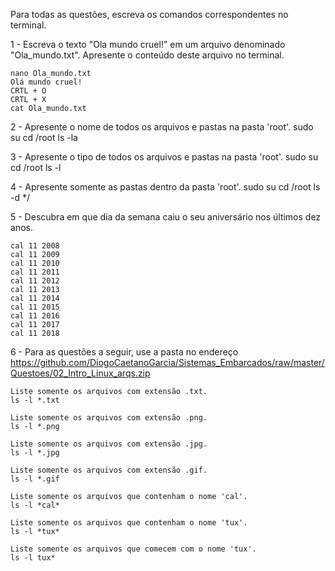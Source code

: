 

Para todas as questões, escreva os comandos correspondentes no terminal.

1 - Escreva o texto "Ola mundo cruel!" em um arquivo denominado "Ola_mundo.txt". Apresente o conteúdo deste arquivo no terminal.
  
  
    nano Ola_mundo.txt
    Olá mundo cruel! 
    CRTL + O
    CRTL + X
    cat Ola_mundo.txt

2 - Apresente o nome de todos os arquivos e pastas na pasta 'root'.
    sudo su
    cd /root
    ls -la

3 - Apresente o tipo de todos os arquivos e pastas na pasta 'root'.
    sudo su
    cd /root
    ls -l

4 - Apresente somente as pastas dentro da pasta 'root'.
     sudo su
    cd /root
    ls -d */

5 - Descubra em que dia da semana caiu o seu aniversário nos últimos dez anos.

    cal 11 2008
    cal 11 2009
    cal 11 2010
    cal 11 2011
    cal 11 2012
    cal 11 2013
    cal 11 2014
    cal 11 2015
    cal 11 2016
    cal 11 2017
    cal 11 2018
       
6 - Para as questões a seguir, use a pasta no endereço https://github.com/DiogoCaetanoGarcia/Sistemas_Embarcados/raw/master/Questoes/02_Intro_Linux_arqs.zip

    Liste somente os arquivos com extensão .txt.
    ls -l *.txt
    
    Liste somente os arquivos com extensão .png.
    ls -l *.png

    Liste somente os arquivos com extensão .jpg.
    ls -l *.jpg

    Liste somente os arquivos com extensão .gif.
    ls -l *.gif

    Liste somente os arquivos que contenham o nome 'cal'.
    ls -l *cal*

    Liste somente os arquivos que contenham o nome 'tux'.
    ls -l *tux*

    Liste somente os arquivos que comecem com o nome 'tux'.
    ls -l tux*

